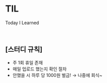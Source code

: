 # TIL
Today I Learned

<br>

## [스터디 규칙]

- 주 1회 휴일 존재
- 매일 업로드 했는지 확인 절차
- 안했을 시 하루 당 1000원 벌금! → 나중에 회식~
